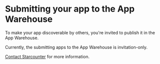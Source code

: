 # Submitting your app to the App Warehouse

To make your app discoverable by others, you're invited to publish it in the App Warehouse.

Currently, the submitting apps to the App Warehouse is invitation-only.

[Contact Starcounter](https://starcounter.com/about/) for more information.
